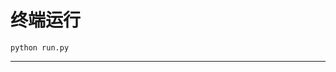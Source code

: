 # 终端运行

```shell
python run.py
```
******************************************************************************************************************************************************************************************************************************************************************************************************************************************************************************************************************************************************************************************************************************************************************************************************************